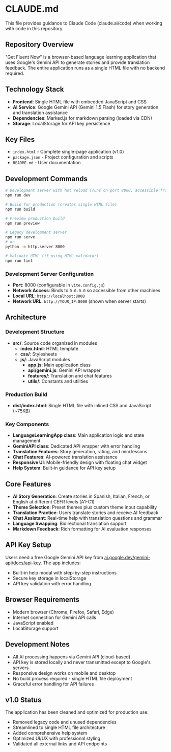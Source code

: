 # CLAUDE.md

This file provides guidance to Claude Code (claude.ai/code) when working with code in this repository.

## Repository Overview

"Get Fluent Now" is a browser-based language learning application that uses Google's Gemini API to generate stories and provide translation feedback. The entire application runs as a single HTML file with no backend required.

## Technology Stack

- **Frontend**: Single HTML file with embedded JavaScript and CSS
- **AI Service**: Google Gemini API (Gemini 1.5 Flash) for story generation and translation assistance
- **Dependencies**: Marked.js for markdown parsing (loaded via CDN)
- **Storage**: LocalStorage for API key persistence

## Key Files

- `index.html` - Complete single-page application (v1.0)
- `package.json` - Project configuration and scripts  
- `README.md` - User documentation

## Development Commands

```bash
# Development server with hot reload (runs on port 8000, accessible from network)
npm run dev

# Build for production (creates single HTML file)
npm run build

# Preview production build
npm run preview

# Legacy development server
npm run serve
# or
python -m http.server 8000

# Validate HTML (if using HTML validator)
npm run lint
```

### Development Server Configuration
- **Port**: 8000 (configurable in `vite.config.js`)
- **Network Access**: Binds to `0.0.0.0` so accessible from other machines
- **Local URL**: `http://localhost:8000`
- **Network URL**: `http://YOUR_IP:8000` (shown when server starts)

## Architecture

### Development Structure
- **src/**: Source code organized in modules
  - **index.html**: HTML template
  - **css/**: Stylesheets
  - **js/**: JavaScript modules
    - **app.js**: Main application class
    - **api/gemini.js**: Gemini API wrapper
    - **features/**: Translation and chat features
    - **utils/**: Constants and utilities

### Production Build
- **dist/index.html**: Single HTML file with inlined CSS and JavaScript (~75KB)

### Key Components
- **LanguageLearningApp class**: Main application logic and state management
- **GeminiAPI class**: Dedicated API wrapper with error handling
- **Translation Features**: Story generation, rating, and mini lessons
- **Chat Features**: AI-powered translation assistance
- **Responsive UI**: Mobile-friendly design with floating chat widget
- **Help System**: Built-in guidance for API key setup

## Core Features

- **AI Story Generation**: Create stories in Spanish, Italian, French, or English at different CEFR levels (A1-C1)
- **Theme Selection**: Preset themes plus custom theme input capability
- **Translation Practice**: Users translate stories and receive AI feedback
- **Chat Assistant**: Real-time help with translation questions and grammar
- **Language Swapping**: Bidirectional translation support
- **Markdown Feedback**: Rich formatting for AI evaluation responses

## API Key Setup

Users need a free Google Gemini API key from [ai.google.dev/gemini-api/docs/api-key](https://ai.google.dev/gemini-api/docs/api-key). The app includes:
- Built-in help modal with step-by-step instructions
- Secure key storage in localStorage
- API key validation with error handling

## Browser Requirements

- Modern browser (Chrome, Firefox, Safari, Edge)
- Internet connection for Gemini API calls
- JavaScript enabled
- LocalStorage support

## Development Notes

- All AI processing happens via Gemini API (cloud-based)
- API key is stored locally and never transmitted except to Google's servers
- Responsive design works on mobile and desktop
- No build process required - single HTML file deployment
- Graceful error handling for API failures

## v1.0 Status

The application has been cleaned and optimized for production use:
- Removed legacy code and unused dependencies
- Streamlined to single HTML file architecture
- Added comprehensive help system
- Optimized UI/UX with professional styling
- Validated all external links and API endpoints